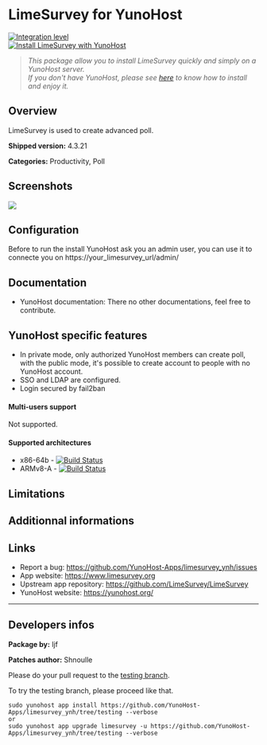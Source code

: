 # LimeSurvey for YunoHost

[![Integration level](https://dash.yunohost.org/integration/limesurvey.svg)](https://ci-apps.yunohost.org/jenkins/job/limesurvey%20%28Community%29/lastBuild/consoleFull)  
[![Install LimeSurvey with YunoHost](https://install-app.yunohost.org/install-with-yunohost.png)](https://install-app.yunohost.org/?app=limesurvey)

> *This package allow you to install LimeSurvey quickly and simply on a YunoHost server.  
If you don't have YunoHost, please see [here](https://yunohost.org/#/install) to know how to install and enjoy it.*

## Overview
LimeSurvey is used to create advanced poll.

**Shipped version:** 4.3.21

**Categories:** Productivity, Poll

## Screenshots

![](https://www.limesurvey.org/images/news/LimeSurvey3Beta/generalsettings.PNG)

## Configuration

Before to run the install YunoHost ask you an admin user, you can use it to connecte you on https://your_limesurvey_url/admin/

## Documentation

* YunoHost documentation: There no other documentations, feel free to contribute.

## YunoHost specific features


* In private mode, only authorized YunoHost members can create poll, with the public mode, it's possible to create account to people with no YunoHost account. 
* SSO and LDAP are configured.
* Login secured by fail2ban

#### Multi-users support

Not supported.

#### Supported architectures

* x86-64b - [![Build Status](https://ci-apps.yunohost.org/jenkins/job/leed%20(Community)/badge/icon)](https://ci-apps.yunohost.org/jenkins/job/limesurvey%20(Community)/)
* ARMv8-A - [![Build Status](https://ci-apps.yunohost.org/jenkins/job/leed%20(Community)%20(%7EARM%7E)/badge/icon)](https://ci-apps.yunohost.org/jenkins/job/limesurvey%20(Community)%20(%7EARM%7E)/)

## Limitations

## Additionnal informations

## Links

 * Report a bug: https://github.com/YunoHost-Apps/limesurvey_ynh/issues
 * App website: https://www.limesurvey.org
 * Upstream app repository: https://github.com/LimeSurvey/LimeSurvey
 * YunoHost website: https://yunohost.org/

---

## Developers infos

**Package by:** ljf

**Patches author:** Shnoulle

Please do your pull request to the [testing branch](https://github.com/YunoHost-Apps/limesurvey_ynh/tree/testing).

To try the testing branch, please proceed like that.
```
sudo yunohost app install https://github.com/YunoHost-Apps/limesurvey_ynh/tree/testing --verbose
or
sudo yunohost app upgrade limesurvey -u https://github.com/YunoHost-Apps/limesurvey_ynh/tree/testing --verbose
```

